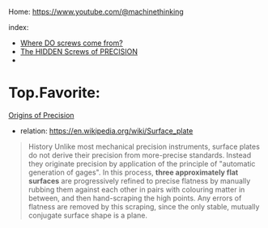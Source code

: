 Home: https://www.youtube.com/@machinethinking

index:
- [Where DO screws come from?](https://youtu.be/yzMU8rH4PN8)
- [The HIDDEN Screws of PRECISION](https://youtu.be/isVQMHmzHNo)
- 

# Top.Favorite:
[Origins of Precision](https://youtu.be/gNRnrn5DE58)
- relation: https://en.wikipedia.org/wiki/Surface_plate
>History
>Unlike most mechanical precision instruments, surface plates do not derive their precision from more-precise standards. Instead they originate precision by application of the principle of "automatic generation of gages". In this process, **three approximately flat surfaces** are progressively refined to precise flatness by manually rubbing them against each other in pairs with colouring matter in between, and then hand-scraping the high points. Any errors of flatness are removed by this scraping, since the only stable, mutually conjugate surface shape is a plane.
